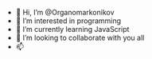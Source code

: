 - 👋 Hi, I’m @Organomarkonikov
- 👀 I’m interested in programming
- 🌱 I’m currently learning JavaScript
- 💞️ I’m looking to collaborate with you all
- 📫 

<!---
Organomarkonikov/Organomarkonikov is a ✨ special ✨ repository because its `README.md` (this file) appears on your GitHub profile.
You can click the Preview link to take a look at your changes.
--->
